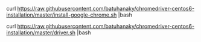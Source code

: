 curl https://raw.githubusercontent.com/batuhanaky/chromedriver-centos6-installation/master/install-google-chrome.sh |bash

curl https://raw.githubusercontent.com/batuhanaky/chromedriver-centos6-installation/master/driver.sh |bash
